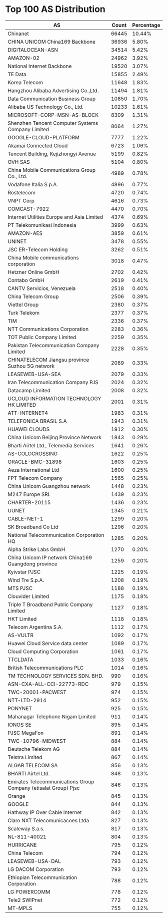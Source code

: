 # Top 100 AS Distribution
| AS | Count | Percentage |
|----|----|----|
| Chinanet | 66445 | 10.44% |
| CHINA UNICOM China169 Backbone | 36936 | 5.80% |
| DIGITALOCEAN-ASN | 34514 | 5.42% |
| AMAZON-02 | 24962 | 3.92% |
| National Internet Backbone | 19520 | 3.07% |
| TE Data | 15855 | 2.49% |
| Korea Telecom | 11648 | 1.83% |
| Hangzhou Alibaba Advertising Co.,Ltd. | 11494 | 1.81% |
| Data Communication Business Group | 10850 | 1.70% |
| Alibaba US Technology Co., Ltd. | 10233 | 1.61% |
| MICROSOFT-CORP-MSN-AS-BLOCK | 8309 | 1.31% |
| Shenzhen Tencent Computer Systems Company Limited | 8064 | 1.27% |
| GOOGLE-CLOUD-PLATFORM | 7777 | 1.22% |
| Akamai Connected Cloud | 6723 | 1.06% |
| Tencent Building, Kejizhongyi Avenue | 5199 | 0.82% |
| OVH SAS | 5104 | 0.80% |
| China Mobile Communications Group Co., Ltd. | 4989 | 0.78% |
| Vodafone Italia S.p.A. | 4896 | 0.77% |
| Rostelecom | 4720 | 0.74% |
| VNPT Corp | 4616 | 0.73% |
| COMCAST-7922 | 4470 | 0.70% |
| Internet Utilities Europe and Asia Limited | 4374 | 0.69% |
| PT Telekomunikasi Indonesia | 3999 | 0.63% |
| AMAZON-AES | 3859 | 0.61% |
| UNINET | 3478 | 0.55% |
| JSC ER-Telecom Holding | 3262 | 0.51% |
| China Mobile communications corporation | 3018 | 0.47% |
| Hetzner Online GmbH | 2702 | 0.42% |
| Contabo GmbH | 2619 | 0.41% |
| CANTV Servicios, Venezuela | 2518 | 0.40% |
| China Telecom Group | 2506 | 0.39% |
| Viettel Group | 2380 | 0.37% |
| Turk Telekom | 2377 | 0.37% |
| TIM | 2336 | 0.37% |
| NTT Communications Corporation | 2283 | 0.36% |
| TOT Public Company Limited | 2259 | 0.35% |
| Pakistan Telecommunication Company Limited | 2228 | 0.35% |
| CHINATELECOM Jiangsu province Suzhou 5G network | 2089 | 0.33% |
| LEASEWEB-USA-SEA | 2079 | 0.33% |
| Iran Telecommunication Company PJS | 2024 | 0.32% |
| Datacamp Limited | 2008 | 0.32% |
| UCLOUD INFORMATION TECHNOLOGY HK LIMITED | 2001 | 0.31% |
| ATT-INTERNET4 | 1983 | 0.31% |
| TELEFONICA BRASIL S.A | 1943 | 0.31% |
| HUAWEI CLOUDS | 1912 | 0.30% |
| China Unicom Beijing Province Network | 1843 | 0.29% |
| Bharti Airtel Ltd., Telemedia Services | 1641 | 0.26% |
| AS-COLOCROSSING | 1622 | 0.25% |
| ORACLE-BMC-31898 | 1603 | 0.25% |
| Aeza International Ltd | 1600 | 0.25% |
| FPT Telecom Company | 1565 | 0.25% |
| China Unicom Guangzhou network | 1448 | 0.23% |
| M247 Europe SRL | 1439 | 0.23% |
| CHARTER-20115 | 1436 | 0.23% |
| UUNET | 1345 | 0.21% |
| CABLE-NET-1 | 1299 | 0.20% |
| SK Broadband Co Ltd | 1296 | 0.20% |
| National Telecommunication Corporation HQ | 1285 | 0.20% |
| Alpha Strike Labs GmbH | 1270 | 0.20% |
| China Unicom IP network China169 Guangdong province | 1259 | 0.20% |
| Kyivstar PJSC | 1225 | 0.19% |
| Wind Tre S.p.A. | 1208 | 0.19% |
| MTS PJSC | 1188 | 0.19% |
| Clouvider Limited | 1175 | 0.18% |
| Triple T Broadband Public Company Limited | 1127 | 0.18% |
| HKT Limited | 1118 | 0.18% |
| Telecom Argentina S.A. | 1112 | 0.17% |
| AS-VULTR | 1092 | 0.17% |
| Huawei Cloud Service data center | 1089 | 0.17% |
| Cloud Computing Corporation | 1061 | 0.17% |
| TTCLDATA | 1033 | 0.16% |
| British Telecommunications PLC | 1014 | 0.16% |
| TM TECHNOLOGY SERVICES SDN. BHD. | 990 | 0.16% |
| ASN-CXA-ALL-CCI-22773-RDC | 979 | 0.15% |
| TWC-20001-PACWEST | 974 | 0.15% |
| NTT-LTD-2914 | 952 | 0.15% |
| PONYNET | 925 | 0.15% |
| Mahanagar Telephone Nigam Limited | 911 | 0.14% |
| IONOS SE | 895 | 0.14% |
| PJSC MegaFon | 891 | 0.14% |
| TWC-10796-MIDWEST | 884 | 0.14% |
| Deutsche Telekom AG | 884 | 0.14% |
| Telstra Limited | 867 | 0.14% |
| ALGAR TELECOM SA | 856 | 0.13% |
| BHARTI Airtel Ltd. | 848 | 0.13% |
| Emirates Telecommunications Group Company (etisalat Group) Pjsc | 846 | 0.13% |
| Orange | 845 | 0.13% |
| GOOGLE | 844 | 0.13% |
| Hathway IP Over Cable Internet | 842 | 0.13% |
| Claro NXT Telecomunicacoes Ltda | 827 | 0.13% |
| Scaleway S.a.s. | 817 | 0.13% |
| NL-811-40021 | 804 | 0.13% |
| HURRICANE | 795 | 0.12% |
| China Telecom | 794 | 0.12% |
| LEASEWEB-USA-DAL | 793 | 0.12% |
| LG DACOM Corporation | 793 | 0.12% |
| Ethiopian Telecommunication Corporation | 788 | 0.12% |
| LG POWERCOMM | 778 | 0.12% |
| Tele2 SWIPnet | 772 | 0.12% |
| MT-MPLS | 755 | 0.12% |

